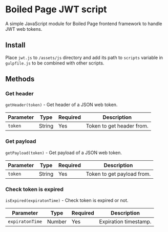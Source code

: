 # Boiled Page JWT script

A simple JavaScript module for Boiled Page frontend framework to handle JWT web tokens.

## Install

Place `jwt.js` to `/assets/js` directory and add its path to `scripts` variable in `gulpfile.js` to be combined with other scripts.

## Methods

### Get header

`getHeader(token)` - Get header of a JSON web token.

Parameter | Type | Required | Description
----------|------|----------|------------
`token` | String | Yes | Token to get header from.

### Get payload

`getPayload(token)` - Get payload of a JSON web token.

Parameter | Type | Required | Description
----------|------|----------|------------
`token` | String | Yes | Token to get payload from.

### Check token is expired

`isExpired(expiratonTime)` - Check token is expired or not.

Parameter | Type | Required | Description
----------|------|----------|------------
`expiratonTime` | Number | Yes | Expiration timestamp.